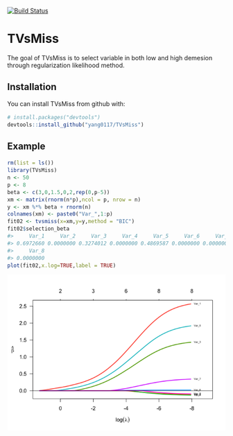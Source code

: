 
<!-- README.md is generated from README.Rmd. Please edit that file -->

[![Build
Status](https://travis-ci.org/yang0117/TVsMiss.svg?branch=master)](https://travis-ci.org/yang0117/TVsMiss)

# TVsMiss

The goal of TVsMiss is to select variable in both low and high demesion
through regularization likelihood method.

## Installation

You can install TVsMiss from github with:

``` r
# install.packages("devtools")
devtools::install_github("yang0117/TVsMiss")
```

## Example

``` r
rm(list = ls())
library(TVsMiss)
n <- 50
p <- 8
beta <- c(3,0,1.5,0,2,rep(0,p-5))
xm <- matrix(rnorm(n*p),ncol = p, nrow = n)
y <- xm %*% beta + rnorm(n)
colnames(xm) <- paste0("Var_",1:p)
fit02 <- tvsmiss(x=xm,y=y,method = "BIC")
fit02$selection_beta
#>     Var_1     Var_2     Var_3     Var_4     Var_5     Var_6     Var_7 
#> 0.6972660 0.0000000 0.3274012 0.0000000 0.4869587 0.0000000 0.0000000 
#>     Var_8 
#> 0.0000000
plot(fit02,x.log=TRUE,label = TRUE)
```

![](README-example-1.png)<!-- -->
